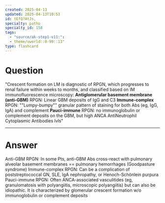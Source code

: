 ```yaml
---
created: 2025-04-13
updated: 2025-04-13T10:53
id: tEfQ?AtJs,
specialty: patho
specialty_id: 158
tags:
  - "source/ak-step1-v11:": 
  - theme/uworld::0-99::13"
type: flashcard
---
```


# Question
"Crescent formation on LM is diagnostic of RPGN, which progresses to renal failure within weeks to months, and classified based on IM immunofluorescence microscopy:   **Antiglomerular basement membrane (anti-GBM)** RPGN: Linear GBM deposits of IgG and C3   **Immune-complex** RPGN: ""Lumpy-bumpy"" granular pattern of staining for both Abs (eg, IgG, IgA) and complement   **Pauci-immune** RPGN: no immunoglobulin or complement deposits on the GBM, but high ANCA AntiNeutrophil Cytoplasmic Antibodies lvls"

---

# Answer
Anti-GBM RPGN: In some Pts, anti-GBM Abs cross-react with pulmonary alveolar basement membranes == pulmonary hemorrhages (Goodpasture syndrome)  Immune-complex RPGN: Can be a complication of poststreptococcal GN, SLE, IgA nephropathy, or Henoch-Schönlein purpura  Pauci-immune RPGN: Often ANCA-associated vasculitides (eg, granulomatosis with polyangiitis, microscopic polyangiitis) but can also be idiopathic. It is characterized by glomerular crescent formation w/o immunoglobulin or complement deposits